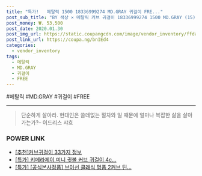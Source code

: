```yaml
--- 
title: "특가!   메탈릭 1500 18336999274 MD.GRAY 귀걸이 FRE..." 
post_sub_title: "BY 색상 × 메탈릭 커브 귀걸이 18336999274 1500 MD.GRAY (15) FREE" 
post_money: ₩. 53,500 
post_date: 2020.01.30 
post_img_url: https://static.coupangcdn.com/image/vendor_inventory/ffda/76e0093864bfbba37993e0f31a3833d0aa95963fa36470a1ecdcca6b2d40.jpg 
post_link_url: https://coupa.ng/bnIEd4 
categories: 
  - vendor_inventory 
tags: 
  - 메탈릭 
  - MD.GRAY 
  - 귀걸이 
  - FREE 
--- 
```

  #메탈릭 #MD.GRAY #귀걸이 #FREE 
<hr> 

> 단순하게 살아라. 현대인은 쓸데없는 절차와 일 때문에 얼마나 복잡한 삶을 살아가는가?– 이드리스 샤흐 


### POWER LINK

* <a href="https://blog.naver.com/fasyy4321/221789634538" target="_blank">[추천]커브귀걸이 33가지 정보</a>
* <a href="https://blog.naver.com/santokki14/221789793778" target="_blank">[특가] 키메라제이 미니 귓볼 커브 귀걸이 4c...</a>
* <a href="https://blog.naver.com/an0733/221787016985" target="_blank">[특가] [공식본사정품] 브이선 클래식 명품 2커브 틴...</a>
